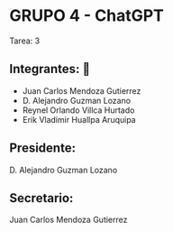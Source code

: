 # GRUPO 4 - ChatGPT

Tarea: 3

## Integrantes: 🚀

* Juan Carlos Mendoza Gutierrez
* D. Alejandro Guzman Lozano
* Reynel Orlando Villca Hurtado
* Erik Vladimir Huallpa Aruquipa 

## Presidente: 
D. Alejandro Guzman Lozano 
## Secretario: 
Juan Carlos Mendoza Gutierrez
